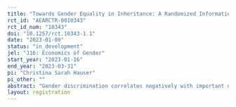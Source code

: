 ```yaml
---
title: "Towards Gender Equality in Inheritance: A Randomized Informational Experiment"
rct_id: "AEARCTR-0010343"
rct_id_num: "10343"
doi: "10.1257/rct.10343-1.1"
date: "2023-01-09"
status: "in_development"
jel: "J16: Economics of Gender"
start_year: "2023-01-16"
end_year: "2023-03-31"
pi: "Christina Sarah Hauser"
pi_other: ""
abstract: "Gender discrimination correlates negatively with important development outcomes. The relationship is likely to be causal to some extent and the issue becomes particularly salient when gender discrimination is encoded in law (Duflo 2012; Jayachandran 2015). Legal reform, however, may be hindered or invalidated by restrictive social norms (Rosenblum 2015; Roy 2015 and Bhalotra et al. 2020). This research aims to provide a better understanding of the malleability of social norms in the context of Islamic inheritance law in Tunisia. The current inheritance law systematically favors sons over daughters and has been contested by a large social movement since 2018. While legal reform seems unlikely today, gifting provides an alternative way of alleviating gender discrimination in inheritance privately. Within a randomized informational experiment conducted via the phone, I test whether providing information on public support for legal reform and gifting one’s daughter has a causal impact on attitudes regarding women’s right to inheritance. Further outcomes will allow for a better understanding of public opinion on inheritance law reform and shed light on whether gifting can be perceived as second-best solution relative to inheritance law reform."
layout: registration
---
```


